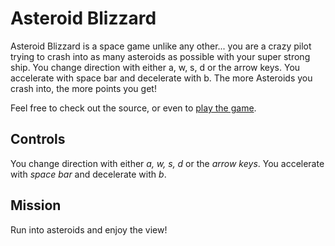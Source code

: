 # Asteroid Blizzard
Asteroid Blizzard is a space game unlike any other... you are a crazy pilot trying to crash into as many asteroids as possible with your super strong ship. You change direction with either a, w, s, d or the arrow keys. You accelerate with space bar and decelerate with b. The more Asteroids you crash into, the more points you get!

Feel free to check out the source, or even to [play the game](https://edenzik.github.io/asteroid-blizzard).

## Controls
You change direction with either *a, w, s, d* or the *arrow keys*. You accelerate with *space bar* and decelerate with *b*.

## Mission
Run into asteroids and enjoy the view!
